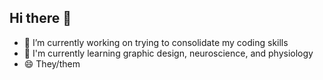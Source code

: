 ## Hi there 👋

<!--
**Varquivian/Varquivian** is a ✨ _special_ ✨ repository because its `README.md` (this file) appears on your GitHub profile.

Here are some ideas to get you started:

- 👯 I’m looking to collaborate on ...
- 🤔 I’m looking for help with ...
- 💬 Ask me about ...
- 📫 How to reach me: ...
-  Pronouns: ...
- ⚡ Fun fact: ...
-->
- 🔭 I’m currently working on trying to consolidate my coding skills
- 🌱 I'm currently learning graphic design, neuroscience, and physiology
- 😄 They/them

